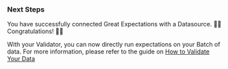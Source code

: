 ### Next Steps

You have successfully connected Great Expectations with a Datasource. 🚀🚀 Congratulations! 🚀🚀

With your Validator, you can now directly run expectations on your Batch of data. For more information, please refer to the guide on [How to Validate Your Data](../../validation/validators/stub.md)
